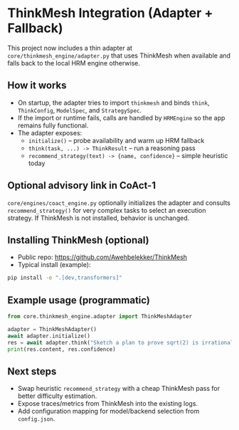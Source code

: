 # ThinkMesh Integration (Adapter + Fallback)

This project now includes a thin adapter at `core/thinkmesh_engine/adapter.py` that
uses ThinkMesh when available and falls back to the local HRM engine otherwise.

## How it works

- On startup, the adapter tries to import `thinkmesh` and binds `think`,
  `ThinkConfig`, `ModelSpec`, and `StrategySpec`.
- If the import or runtime fails, calls are handled by `HRMEngine` so the app
  remains fully functional.
- The adapter exposes:
  - `initialize()` – probe availability and warm up HRM fallback
  - `think(task, ...) -> ThinkResult` – run a reasoning pass
  - `recommend_strategy(text) -> {name, confidence}` – simple heuristic today

## Optional advisory link in CoAct-1

`core/engines/coact_engine.py` optionally initializes the adapter and
consults `recommend_strategy()` for very complex tasks to select an execution
strategy. If ThinkMesh is not installed, behavior is unchanged.

## Installing ThinkMesh (optional)

- Public repo: <https://github.com/Awehbelekker/ThinkMesh>
- Typical install (example):

```bash
pip install -e ".[dev,transformers]"
```

## Example usage (programmatic)

```python
from core.thinkmesh_engine.adapter import ThinkMeshAdapter

adapter = ThinkMeshAdapter()
await adapter.initialize()
res = await adapter.think("Sketch a plan to prove sqrt(2) is irrational.")
print(res.content, res.confidence)
```

## Next steps

- Swap heuristic `recommend_strategy` with a cheap ThinkMesh pass for better
  difficulty estimation.
- Expose traces/metrics from ThinkMesh into the existing logs.
- Add configuration mapping for model/backend selection from `config.json`.
